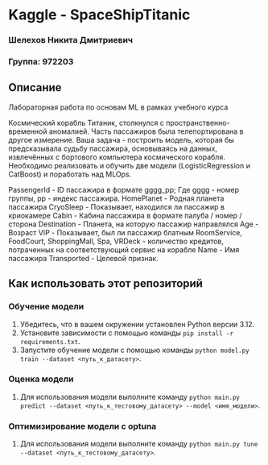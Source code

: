 # Kaggle - SpaceShipTitanic

### Шелехов Никита Дмитриевич
### Группа: 972203

## Описание
Лабораторная работа по основам ML в рамках учебного курса

Космический корабль Титаник, столкнулся с пространственно-временной аномалией. Часть пассажиров была телепортирована в другое измерение.
Ваша задача - построить модель, которая бы предсказывала судьбу пассажира, основываясь на данных, извлечённых с бортового компьютера космического корабля. Необходимо реализовать и обучить две модели (LogisticRegression и CatBoost)  и поработать над MLOps.

PassengerId - ID пассажира в формате gggg_pp; Где gggg - номер группы, pp - индекс пассажира.
HomePlanet - Родная планета пассажира
CryoSleep - Показывает, находился ли пассажир в криокамере
Cabin - Кабина пассажира в формате палуба / номер / сторона
Destination - Планета, на которую пассажир направлялся
Age - Возраст
VIP - Показывает, был ли пассажир блатным
RoomService, FoodCourt, ShoppingMall, Spa, VRDeck - количество кредитов, потраченных на соответствующий сервис на корабле
Name - Имя пассажира
Transported - Целевой признак.

## Как использовать этот репозиторий

### Обучение модели
1. Убедитесь, что в вашем окружении установлен Python версии 3.12.
2. Установите зависимости с помощью команды `pip install -r requirements.txt`.
3. Запустите обучение модели с помощью команды `python model.py train --dataset <путь_к_датасету>`.

### Оценка модели
1. Для использования модели выполните команду `python main.py predict --dataset <путь_к_тестовому_датасету> --model <имя_модели>`.

### Оптимизирование модели с optuna
1. Для использования модели выполните команду `python main.py tune --dataset <путь_к_тестовому_датасету>`.

